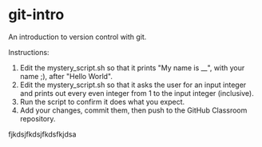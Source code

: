 # git-intro
An introduction to version control with git.

Instructions:
1. Edit the mystery_script.sh so that it prints "My name is __", with your name ;), after "Hello World". 
2. Edit the mystery_script.sh so that it asks the user for an input integer and prints out every even integer from 1 to the input integer (inclusive).
3. Run the script to confirm it does what you expect.
4. Add your changes, commit them, then push to the GitHub Classroom repository.


fjkdsjfkdsjfkdsfkjdsa
